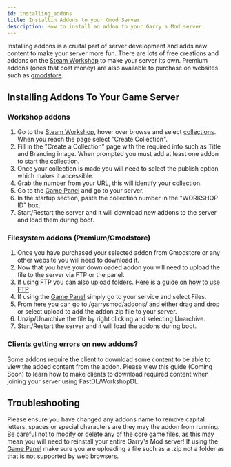 ```yaml
---
id: installing_addons
title: Installin Addons to your Gmod Server
description: How to install an addon to your Garry's Mod server.
---
```


Installing addons is a cruital part of server development and adds new content to make your server more fun. There are lots of free creations and addons on the [Steam Workshop](https://steamcommunity.com/app/4000/workshop/) to make your server its own. Premium addons (ones that cost money) are also available to purchase on websites such as [gmodstore](https://gmodstore.com).

## Installing Addons To Your Game Server

### Workshop addons
1. Go to the [Steam Workshop](https://steamcommunity.com/app/4000/workshop/), hover over browse and select [collections](https://steamcommunity.com/workshop/browse/?appid=4000&browsesort=trend&section=collections). When you reach the page select "Create Collection".
2. Fill in the "Create a Collection" page with the required info such as Title and Branding image. When prompted you must add at least one addon to start the collection.
3. Once your collection is made you will need to select the publish option which makes it accessible.
4. Grab the number from your URL, this will identify your collection.
5. Go to the [Game Panel](https://hrzn.link/panel) and go to your server.
6. In the startup section, paste the collection number in the "WORKSHOP ID" box.
7. Start/Restart the server and it will download new addons to the server and load them during boot.

### Filesystem addons (Premium/Gmodstore)
1. Once you have purchased your selected addon from Gmodstore or any other website you will need to download it.
2. Now that you have your downloaded addon you will need to upload the file to the server via FTP or the panel.
3. If using FTP you can also upload folders. Here is a guide on [how to use FTP](https://docs.hrznhosting.com/knowledgebase/general/using_ftp)
4. If using the [Game Panel](https://hrzn.link/panel) simply go to your service and select Files.
5. From here you can go to /garrysmod/addons/ and either drag and drop or select upload to add the addon zip file to your server.
6. Unzip/Unarchive the file by right clicking and selecting Unarchive.
7. Start/Restart the server and it will load the addons during boot.

### Clients getting errors on new addons?
Some addons require the client to download some content to be able to view the added content from the addon.
Please view this guide (Coming Soon) to learn how to make clients to download required content when joining your server using FastDL/WorkshopDL.

## Troubleshooting
Please ensure you have changed any addons name to remove capital letters, spaces or special characters are they may the addon from running.
Be careful not to modify or delete any of the core game files, as this may mean you will need to reinstall your entire Garry's Mod server!
If using the [Game Panel](https://hrzn.link/panel) make sure you are uploading a file such as a .zip not a folder as that is not supported by web browsers.